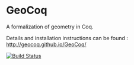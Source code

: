 # GeoCoq
A formalization of geometry in Coq.

Details and installation instructions can be found :
http://geocoq.github.io/GeoCoq/

[![Build Status](https://travis-ci.org/GeoCoq/GeoCoq.svg?branch=master)](https://travis-ci.org/GeoCoq/GeoCoq)
